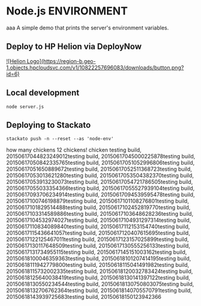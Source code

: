 # Node.js ENVIRONMENT
aaa
A simple demo that prints the server's environment variables.

## Deploy to HP Helion via DeployNow
<a href="https://deploynow.hpcloud.com/?repoUrl=https://github.com/Phanatic/node-env">
![Helion  Logo](https://region-b.geo-1.objects.hpcloudsvc.com/v1/10822257696083/downloads/button.png?id=6)
</a>

<!--
<a href="http://localhost:3000/?repoUrl=https://github.com/Phanatic/node-env">
![Helion  Logo](https://region-b.geo-1.objects.hpcloudsvc.com/v1/10822257696083/downloads/possiblenames.png?id=1)
</a>

 
![Helion  Logo](https://region-b.geo-1.objects.hpcloudsvc.com/v1/10822257696083/downloads/DeployNowButton.png?id=1)
-->
## Local development

    node server.js

## Deploying to Stackato

    stackato push -n --reset --as 'node-env'
    
    
   how many chickens
   12 chickens!
chicken
testing build, 20150617044823249012testing build, 20150617045000225878testing build, 20150617050842335765testing build, 20150617051052996806testing build, 20150617051650889672testing build, 20150617052511368723testing build, 20150617053013621280testing build, 20150617053504382370testing build, 20150617053913230073testing build, 20150617054721786505testing build, 20150617055033354366testing build, 20150617055527939104testing build, 20150617093706234914testing build, 20150617094539595478testing build, 20150617100746198879testing build, 20150617101108276801testing build, 20150617101829514488testing build, 20150617102452819770testing build, 20150617103314589886testing build, 20150617103648628236testing build, 20150617104532974027testing build, 20150617104931297314testing build, 20150617110834089840testing build, 20150617112153154740testing build, 20150617115436641057testing build, 20150617120407615695testing build, 20150617122125467011testing build, 20150617123157025899testing build, 20150617130117648509testing build, 20150617130555256133testing build, 20150617131734955115testing build, 20150617145151003162testing build, 20150618100046359363testing build, 20150618101207414195testing build, 20150618111942779800testing build, 20150618115041491982testing build, 20150618115732002335testing build, 20150618120032783424testing build, 20150618125640038419testing build, 20150618130141397122testing build, 20150618130550234544testing build, 20150618130750803075testing build, 20150618132706762364testing build, 20150618140705570791testing build, 20150618143939725683testing build, 20150618150123942366